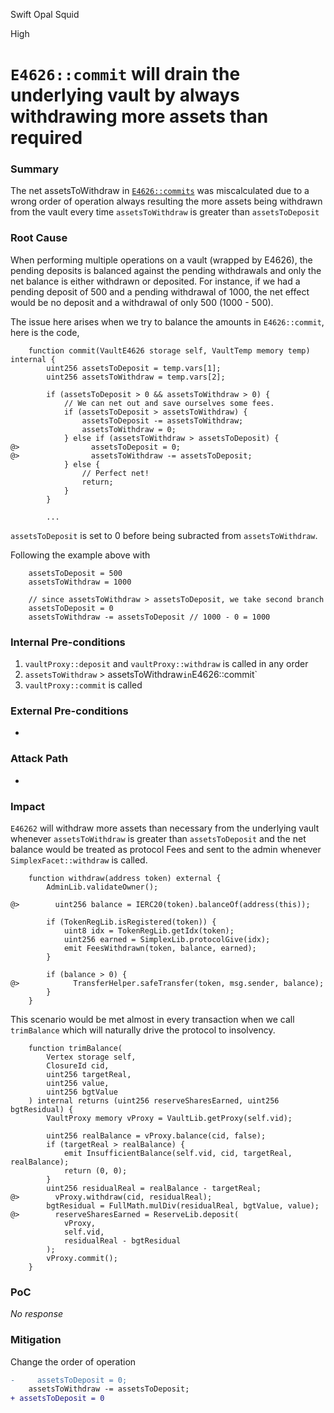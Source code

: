 Swift Opal Squid

High

# `E4626::commit` will drain the underlying  vault by always withdrawing more assets than required

### Summary

The net assetsToWithdraw in [`E4626::commits`](https://github.com/sherlock-audit/2025-04-burve/blob/main/Burve/src/multi/vertex/E4626.sol#L72) was miscalculated due to a wrong order of operation always resulting the more assets being withdrawn from the vault every time `assetsToWithdraw` is greater than `assetsToDeposit`

### Root Cause

When performing multiple operations on a vault (wrapped by E4626), the pending deposits is balanced against the pending withdrawals and only the net balance is either withdrawn or deposited. For instance, if we had a pending deposit of 500 and a pending withdrawal of 1000, the net effect would be no deposit and a withdrawal of only 500 (1000 - 500).

The issue here arises when we try to balance the amounts in `E4626::commit`, here is the code,

```solidity
    function commit(VaultE4626 storage self, VaultTemp memory temp) internal {
        uint256 assetsToDeposit = temp.vars[1];
        uint256 assetsToWithdraw = temp.vars[2];

        if (assetsToDeposit > 0 && assetsToWithdraw > 0) {
            // We can net out and save ourselves some fees.
            if (assetsToDeposit > assetsToWithdraw) {
                assetsToDeposit -= assetsToWithdraw;
                assetsToWithdraw = 0;
            } else if (assetsToWithdraw > assetsToDeposit) {
@>                assetsToDeposit = 0;
@>                assetsToWithdraw -= assetsToDeposit;
            } else {
                // Perfect net!
                return;
            }
        }

        ...
```

`assetsToDeposit` is set to 0 before being subracted from `assetsToWithdraw`.

Following the example above with
```solidity
    assetsToDeposit = 500
    assetsToWithdraw = 1000

    // since assetsToWithdraw > assetsToDeposit, we take second branch
    assetsToDeposit = 0
    assetsToWithdraw -= assetsToDeposit // 1000 - 0 = 1000
```

### Internal Pre-conditions

1. `vaultProxy::deposit` and `vaultProxy::withdraw` is called in any order
2. `assetsToWithdraw` > assetsToWithdraw` in `E4626::commit`
3. `vaultProxy::commit` is called

### External Pre-conditions

-

### Attack Path

-

### Impact

`E46262` will withdraw more assets than necessary from the underlying vault whenever `assetsToWithdraw` is greater than `assetsToDeposit` and the net balance would be treated as protocol Fees and sent to the admin whenever `SimplexFacet::withdraw` is called.

```solidity
    function withdraw(address token) external {
        AdminLib.validateOwner();

@>        uint256 balance = IERC20(token).balanceOf(address(this));

        if (TokenRegLib.isRegistered(token)) {
            uint8 idx = TokenRegLib.getIdx(token);
            uint256 earned = SimplexLib.protocolGive(idx);
            emit FeesWithdrawn(token, balance, earned);
        }

        if (balance > 0) {
@>            TransferHelper.safeTransfer(token, msg.sender, balance);
        }
    }
```

This scenario would be met almost in every transaction when we call `trimBalance` which will naturally drive the protocol to insolvency.

```solidity
    function trimBalance(
        Vertex storage self,
        ClosureId cid,
        uint256 targetReal,
        uint256 value,
        uint256 bgtValue
    ) internal returns (uint256 reserveSharesEarned, uint256 bgtResidual) {
        VaultProxy memory vProxy = VaultLib.getProxy(self.vid);

        uint256 realBalance = vProxy.balance(cid, false);
        if (targetReal > realBalance) {
            emit InsufficientBalance(self.vid, cid, targetReal, realBalance);
            return (0, 0);
        }
        uint256 residualReal = realBalance - targetReal;
@>        vProxy.withdraw(cid, residualReal);
        bgtResidual = FullMath.mulDiv(residualReal, bgtValue, value);
@>        reserveSharesEarned = ReserveLib.deposit(
            vProxy,
            self.vid,
            residualReal - bgtResidual
        );
        vProxy.commit();
    }
```

### PoC

_No response_

### Mitigation

Change the order of operation
```diff
-     assetsToDeposit = 0;
    assetsToWithdraw -= assetsToDeposit;
+ assetsToDeposit = 0
```